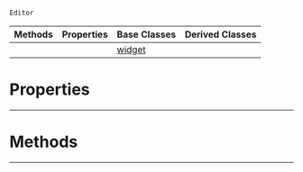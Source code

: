  `Editor`

|Methods|Properties|Base Classes|Derived Classes|
|---|---|---|---|
| | |[widget](https://plasmaengine.github.io/PlasmaDocs/Plasma1/C++/code_reference/class_reference/widget.markdown)| |


 #  Properties


---  
 #  Methods


---  
 

 